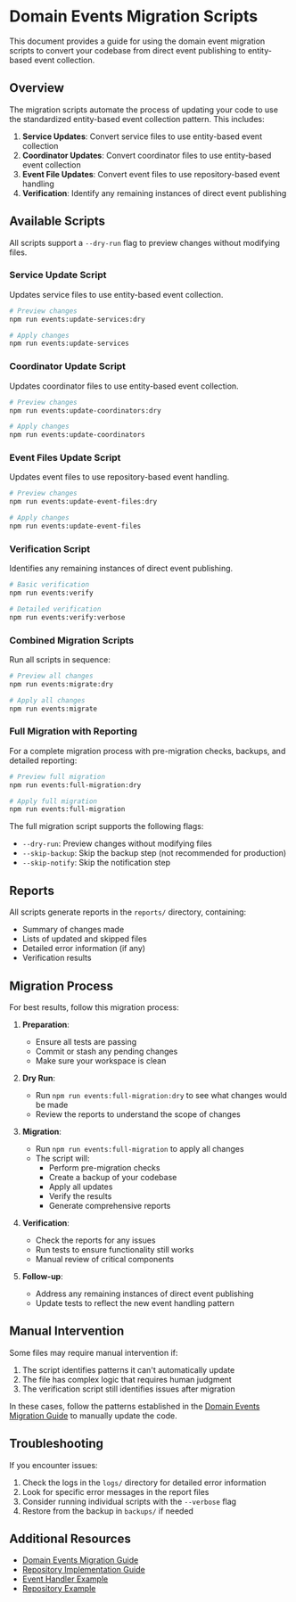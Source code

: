 # Domain Events Migration Scripts

This document provides a guide for using the domain event migration scripts to convert your codebase from direct event publishing to entity-based event collection.

## Overview

The migration scripts automate the process of updating your code to use the standardized entity-based event collection pattern. This includes:

1. **Service Updates**: Convert service files to use entity-based event collection
2. **Coordinator Updates**: Convert coordinator files to use entity-based event collection
3. **Event File Updates**: Convert event files to use repository-based event handling
4. **Verification**: Identify any remaining instances of direct event publishing

## Available Scripts

All scripts support a `--dry-run` flag to preview changes without modifying files.

### Service Update Script

Updates service files to use entity-based event collection.

```bash
# Preview changes
npm run events:update-services:dry

# Apply changes
npm run events:update-services
```

### Coordinator Update Script

Updates coordinator files to use entity-based event collection.

```bash
# Preview changes
npm run events:update-coordinators:dry

# Apply changes
npm run events:update-coordinators
```

### Event Files Update Script

Updates event files to use repository-based event handling.

```bash
# Preview changes
npm run events:update-event-files:dry

# Apply changes
npm run events:update-event-files
```

### Verification Script

Identifies any remaining instances of direct event publishing.

```bash
# Basic verification
npm run events:verify

# Detailed verification
npm run events:verify:verbose
```

### Combined Migration Scripts

Run all scripts in sequence:

```bash
# Preview all changes
npm run events:migrate:dry

# Apply all changes
npm run events:migrate
```

### Full Migration with Reporting

For a complete migration process with pre-migration checks, backups, and detailed reporting:

```bash
# Preview full migration
npm run events:full-migration:dry

# Apply full migration
npm run events:full-migration
```

The full migration script supports the following flags:

- `--dry-run`: Preview changes without modifying files
- `--skip-backup`: Skip the backup step (not recommended for production)
- `--skip-notify`: Skip the notification step

## Reports

All scripts generate reports in the `reports/` directory, containing:

- Summary of changes made
- Lists of updated and skipped files
- Detailed error information (if any)
- Verification results

## Migration Process

For best results, follow this migration process:

1. **Preparation**:
   - Ensure all tests are passing
   - Commit or stash any pending changes
   - Make sure your workspace is clean

2. **Dry Run**:
   - Run `npm run events:full-migration:dry` to see what changes would be made
   - Review the reports to understand the scope of changes

3. **Migration**:
   - Run `npm run events:full-migration` to apply all changes
   - The script will:
     - Perform pre-migration checks
     - Create a backup of your codebase
     - Apply all updates
     - Verify the results
     - Generate comprehensive reports

4. **Verification**:
   - Check the reports for any issues
   - Run tests to ensure functionality still works
   - Manual review of critical components

5. **Follow-up**:
   - Address any remaining instances of direct event publishing
   - Update tests to reflect the new event handling pattern

## Manual Intervention

Some files may require manual intervention if:

1. The script identifies patterns it can't automatically update
2. The file has complex logic that requires human judgment
3. The verification script still identifies issues after migration

In these cases, follow the patterns established in the [Domain Events Migration Guide](domain-events-migration-guide.md) to manually update the code.

## Troubleshooting

If you encounter issues:

1. Check the logs in the `logs/` directory for detailed error information
2. Look for specific error messages in the report files
3. Consider running individual scripts with the `--verbose` flag
4. Restore from the backup in `backups/` if needed

## Additional Resources

- [Domain Events Migration Guide](domain-events-migration-guide.md)
- [Repository Implementation Guide](repository-implementation-guide.md)
- [Event Handler Example](event-handler-example.md)
- [Repository Example](repository-example.md) 